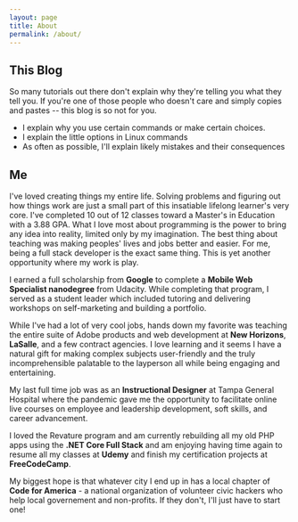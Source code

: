 ```yaml
---
layout: page
title: About
permalink: /about/
---
```

## This Blog
So many tutorials out there don't explain why they're telling you what they tell you. If you're one of those people who doesn't care and simply copies and pastes -- this blog is so not for you.

* I explain why you use certain commands or make certain choices. 
* I explain the little options in Linux commands
* As often as possible, I'll explain likely mistakes and their consequences

## Me

I've loved creating things my entire life. Solving problems and figuring out how things work are just a small part of this insatiable lifelong learner's very core. I've completed 10 out of 12 classes toward a Master's in Education with a 3.88 GPA. What I love most about programming is the power to bring any idea into reality, limited only by my imagination. The best thing about teaching was making peoples' lives and jobs better and easier. For me, being a full stack developer is the exact same thing. This is yet another opportunity where my work is play. 

I earned a full scholarship from **Google** to complete a **Mobile Web Specialist nanodegree** from Udacity. While completing that program, I served as a student leader which included tutoring and delivering workshops on self-marketing and building a portfolio.

While I've had a lot of very cool jobs, hands down my favorite was teaching the entire suite of Adobe products and web development at **New Horizons**, **LaSalle**, and a few contract agencies. I love learning and it seems I have a natural gift for making complex subjects user-friendly and the truly incomprehensible palatable to the layperson all while being engaging and entertaining. 

My last full time job was as an **Instructional Designer** at Tampa General Hospital where the pandemic gave me the opportunity to facilitate online live courses on employee and leadership development, soft skills, and career advancement.

I loved the Revature program and am currently rebuilding all my old PHP apps using the **.NET Core Full Stack** and am enjoying having time again to resume all my classes at **Udemy** and finish my certification projects at **FreeCodeCamp**. 

My biggest hope is that whatever city I end up in has a local chapter of **Code for America** - a national organization of volunteer civic hackers who help local governement and non-profits. If they don't, I'll just have to start one! 